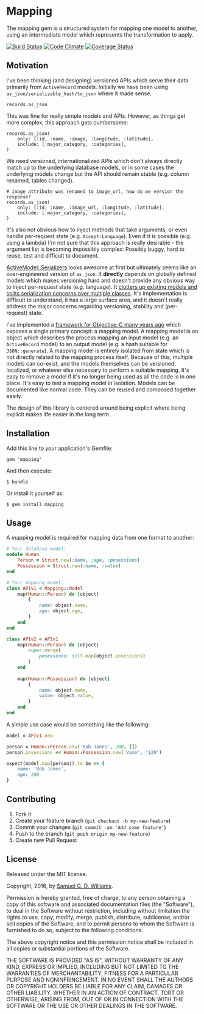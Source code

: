 # Mapping

The mapping gem is a structured system for mapping one model to another, using an intermediate model which represents the transformation to apply.

[![Build Status](https://travis-ci.org/ioquatix/mapping.svg?branch=master)](https://travis-ci.org/ioquatix/mapping)
[![Code Climate](https://codeclimate.com/github/ioquatix/mapping.svg)](https://codeclimate.com/github/ioquatix/mapping)
[![Coverage Status](https://coveralls.io/repos/ioquatix/mapping/badge.svg)](https://coveralls.io/r/ioquatix/mapping)

## Motivation

I've been thinking (and designing) versioned APIs which serve their data primarily from `ActiveRecord` models. Initially we have been using `as_json/serializable_hash/to_json` where it made sense. 

	records.as_json

This was fine for really simple models and APIs. However, as things get more complex, this approach gets cumbersome:

	records.as_json(
		only: [:id, :name, :image, :longitude, :latitude],
		include: [:major_category, :categories],
	)

We need versioned, internationalized APIs which don't always directly match up to the underlying database models, or in some cases the underlying models change but the API should remain stable (e.g. column renamed, tables changed).

	# image attribute was renamed to image_url, how do we version the response?
	records.as_json(
		only: [:id, :name, :image_url, :longitude, :latitude],
		include: [:major_category, :categories],
	)

It's also not obvious how to inject methods that take arguments, or even handle per-request state (e.g. `Accept-Language`). Even if it is possible (e.g. using a lambda) I'm not sure that this approach is really desirable - the argument list is becoming impossibly complex: Possibly buggy, hard to reuse, test and difficult to document.

[ActiveModel::Serializers](https://github.com/rails-api/active_model_serializers) looks awesome at first but ultimately seems like an over-engineered version of `as_json`. It **directly** depends on globally defined models which makes versioning hard and doesn't provide any obvious way to inject per-request state (e.g. language). It [clutters up existing models and splits serialization concerns over multiple classes](http://programmingisterrible.com/post/139222674273/write-code-that-is-easy-to-delete-not-easy-to-extend). It's implementation is difficult to understand, it has a large surface area, and it doesn't really address the major concerns regarding versioning, stability and (per-request) state.

I've implemented a [framework for Objective-C many years ago](https://github.com/oriontransfer/SWXMLMapping) which exposes a single primary concept: a mapping model. A mapping model is an object which describes the process mapping an input model (e.g. an `ActiveRecord` model) to an output model (e.g. a hash suitable for `JSON::generate`). A mapping model is entirely isolated from state which is not directly related to the mapping process itself. Because of this, multiple models can co-exist, and the models themselves can be versioned, localized, or whatever else necessary to perform a suitable mapping. It's easy to remove a model if it's no longer being used as all the code is in one place. It's easy to test a mapping model in isolation. Models can be documented like normal code. They can be reused and composed together easily.

The design of this library is centered around being explicit where being explicit makes life easier in the long term.

## Installation

Add this line to your application's Gemfile:

	gem 'mapping'

And then execute:

	$ bundle

Or install it yourself as:

	$ gem install mapping

## Usage

A mapping model is required for mapping data from one format to another:

```ruby
# Your database model:
module Human
	Person = Struct.new(:name, :age, :posessions)
	Possession = Struct.new(:name, :value)
end

# Your mapping model:
class APIv1 < Mapping::Model
	map(Human::Person) do |object|
		{
			name: object.name,
			age: object.age,
		}
	end
end

class APIv2 < APIv1
	map(Human::Person) do |object|
		super.merge(
			posessions: self.map(object.posessions)
		)
	end
	
	map(Human::Possession) do |object|
		{
			name: object.name,
			value: object.value,
		}
	end
end
```

A simple use case would be something like the following:

```ruby
model = APIv1.new

person = Human::Person.new('Bob Jones', 200, [])
person.posessions << Human::Possession.new('Vase', '$20')

expect(model.map(person)).to be == {
	name: 'Bob Jones',
	age: 200
}
```

## Contributing

1. Fork it
2. Create your feature branch (`git checkout -b my-new-feature`)
3. Commit your changes (`git commit -am 'Add some feature'`)
4. Push to the branch (`git push origin my-new-feature`)
5. Create new Pull Request

## License

Released under the MIT license.

Copyright, 2016, by [Samuel G. D. Williams](http://www.codeotaku.com/samuel-williams).

Permission is hereby granted, free of charge, to any person obtaining a copy
of this software and associated documentation files (the "Software"), to deal
in the Software without restriction, including without limitation the rights
to use, copy, modify, merge, publish, distribute, sublicense, and/or sell
copies of the Software, and to permit persons to whom the Software is
furnished to do so, subject to the following conditions:

The above copyright notice and this permission notice shall be included in
all copies or substantial portions of the Software.

THE SOFTWARE IS PROVIDED "AS IS", WITHOUT WARRANTY OF ANY KIND, EXPRESS OR
IMPLIED, INCLUDING BUT NOT LIMITED TO THE WARRANTIES OF MERCHANTABILITY,
FITNESS FOR A PARTICULAR PURPOSE AND NONINFRINGEMENT. IN NO EVENT SHALL THE
AUTHORS OR COPYRIGHT HOLDERS BE LIABLE FOR ANY CLAIM, DAMAGES OR OTHER
LIABILITY, WHETHER IN AN ACTION OF CONTRACT, TORT OR OTHERWISE, ARISING FROM,
OUT OF OR IN CONNECTION WITH THE SOFTWARE OR THE USE OR OTHER DEALINGS IN
THE SOFTWARE.